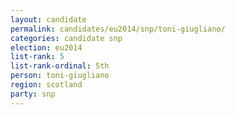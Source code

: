 ```yaml
---
layout: candidate
permalink: candidates/eu2014/snp/toni-giugliano/
categories: candidate snp
election: eu2014
list-rank: 5
list-rank-ordinal: 5th
person: toni-giugliano
region: scotland
party: snp
---
```

